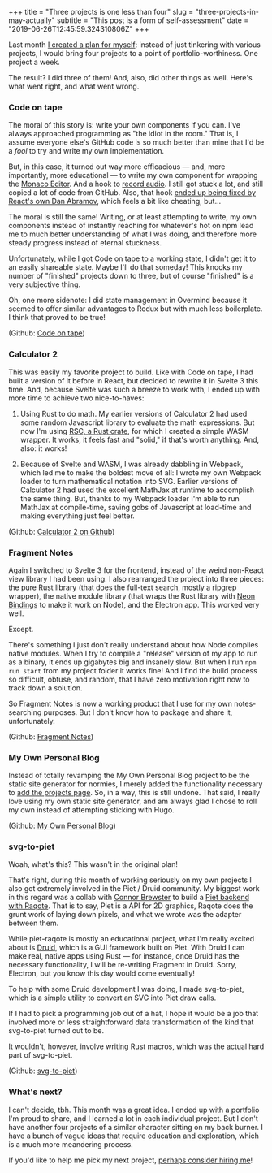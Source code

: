 +++
title = "Three projects is one less than four"
slug = "three-projects-in-may-actually"
subtitle = "This post is a form of self-assessment"
date = "2019-06-26T12:45:59.324310806Z"
+++

Last month [I created a plan for myself](https://pauljmiller.com/posts/four-projects-in-may.html): instead of just tinkering with various projects, I would bring four projects to a point of portfolio-worthiness. One project a week.

The result? I did three of them! And, also, did other things as well. Here's what went right, and what went wrong.

### Code on tape

The moral of this story is: write your own components if you can. I've always approached programming as "the idiot in the room." That is, I assume everyone else's GitHub code is so much better than mine that I'd be a _fool_ to try and write my own implementation.

But, in this case, it turned out way more efficacious — and, more importantly, more educational — to write my own component for wrapping the [Monaco Editor](https://github.com/Microsoft/monaco-editor). And a hook to [record audio](https://codesandbox.io/s/81zkxw8qnl). I still got stuck a lot, and still copied a lot of code from GitHub. Also, that hook [ended up being fixed by React's own Dan Abramov](https://twitter.com/dan_abramov/status/1126264624326823942), which feels a bit like cheating, but...

The moral is still the same! Writing, or at least attempting to write, my own components instead of instantly reaching for whatever's hot on npm lead me to much better understanding of what I was doing, and therefore more steady progress instead of eternal stuckness.

Unfortunately, while I got Code on tape to a working state, I didn't get it to an easily shareable state. Maybe I'll do that someday! This knocks my number of "finished" projects down to three, but of course "finished" is a very subjective thing.

Oh, one more sidenote: I did state management in Overmind because it seemed to offer similar advantages to Redux but with much less boilerplate. I think that proved to be true!

(Github: [Code on tape](https://github.com/futurepaul/code-on-tape/tree/overmind))

### Calculator 2

This was easily my favorite project to build. Like with Code on tape, I had built a version of it before in React, but decided to rewrite it in Svelte 3 this time. And, because Svelte was such a breeze to work with, I ended up with more time to achieve two nice-to-haves:

1. Using Rust to do math. My earlier versions of Calculator 2 had used some random Javascript library to evaluate the math expressions. But now I'm using [RSC, a Rust crate](https://crates.io/crates/rsc), for which I created a simple WASM wrapper. It works, it feels fast and "solid," if that's worth anything. And, also: it works!

2. Because of Svelte and WASM, I was already dabbling in Webpack, which led me to make the boldest move of all: I wrote my own Webpack loader to turn mathematical notation into SVG. Earlier versions of Calculator 2 had used the excellent MathJax at runtime to accomplish the same thing. But, thanks to my Webpack loader I'm able to run MathJax at compile-time, saving gobs of Javascript at load-time and making everything just feel better.

(Github: [Calculator 2 on Github](https://github.com/futurepaul/calculator-2))

### Fragment Notes

Again I switched to Svelte 3 for the frontend, instead of the weird non-React view library I had been using. I also rearranged the project into three pieces: the pure Rust library (that does the full-text search, mostly a ripgrep wrapper), the native module library (that wraps the Rust library with [Neon Bindings](https://neon-bindings.com/) to make it work on Node), and the Electron app. This worked very well.

Except.

There's something I just don't really understand about how Node compiles native modules. When I try to compile a "release" version of my app to run as a binary, it ends up gigabytes big and insanely slow. But when I run `npm run start` from my project folder it works fine! And I find the build process so difficult, obtuse, and random, that I have zero motivation right now to track down a solution.

So Fragment Notes is now a working product that I use for my own notes-searching purposes. But I don't know how to package and share it, unfortunately.

(Github: [Fragment Notes](https://github.com/futurepaul/fragment))

### My Own Personal Blog

Instead of totally revamping the My Own Personal Blog project to be the static site generator for normies, I merely added the functionality necessary to [add the projects page](https://pauljmiller.com/projects.html). So, in a way, this is still undone. That said, I really love using my own static site generator, and am always glad I chose to roll my own instead of attempting sticking with Hugo.

(Github: [My Own Personal Blog](https://github.com/futurepaul/my-own-personal-blog/tree/genericify))

### svg-to-piet

Woah, what's this? This wasn't in the original plan!

That's right, during this month of working seriously on my own projects I also got extremely involved in the Piet / Druid community. My biggest work in this regard was a collab with [Connor Brewster](https://github.com/cbrewster) to build a [Piet backend with Raqote](https://github.com/futurepaul/piet/tree/master/piet-raqote). That is to say, Piet is a API for 2D graphics, Raqote does the grunt work of laying down pixels, and what we wrote was the adapter between them.

While piet-raqote is mostly an educational project, what I'm really excited about is [Druid](https://github.com/xi-editor/druid), which is a GUI framework built on Piet. With Druid I can make real, native apps using Rust — for instance, once Druid has the necessary functionality, I will be re-writing Fragment in Druid. Sorry, Electron, but you know this day would come eventually!

To help with some Druid development I was doing, I made svg-to-piet, which is a simple utility to convert an SVG into Piet draw calls.

If I had to pick a programming job out of a hat, I hope it would be a job that involved more or less straightforward data transformation of the kind that svg-to-piet turned out to be.

It wouldn't, however, involve writing Rust macros, which was the actual hard part of svg-to-piet.

(Github: [svg-to-piet](https://github.com/futurepaul/svg-to-piet))

### What's next?

I can't decide, tbh. This month was a great idea. I ended up with a portfolio I'm proud to share, and I learned a lot in each individual project. But I don't have another four projects of a similar character sitting on my back burner. I have a bunch of vague ideas that require education and exploration, which is a much more meandering process.

If you'd like to help me pick my next project, [perhaps consider hiring me](mailto:paul@pauljmiller.com)!

